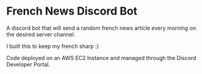 # French News Discord Bot

A discord bot that will send a random french news article every morning on the desired server channel.

I built this to keep my french sharp :)

Code deployed on an AWS EC2 Instance and managed through the Discord Developer Portal.
